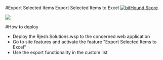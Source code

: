 #Export Selected Items
Export Selected Items to Excel
[![bitHound Score](https://www.bithound.io/github/rjesh-git/ExportSelectedItems/badges/score.svg)](https://www.bithound.io/github/rjesh-git/ExportSelectedItems)

![](http://3.bp.blogspot.com/-0A_i6an-Sh4/UWMnhoiKdTI/AAAAAAAAB8o/lk5OmwgWeIs/s640/Exportexcel.png)

#How to deploy

* Deploy the Rjesh.Solutions.wsp to the concerned web application
* Go to site features and activate the feature "Export Selected Items to Excel"
* Use the export functionality in the custom list
